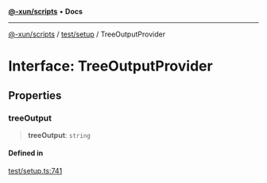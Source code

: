 [**@-xun/scripts**](../../../README.md) • **Docs**

***

[@-xun/scripts](../../../README.md) / [test/setup](../README.md) / TreeOutputProvider

# Interface: TreeOutputProvider

## Properties

### treeOutput

> **treeOutput**: `string`

#### Defined in

[test/setup.ts:741](https://github.com/Xunnamius/xscripts/blob/86b76a595de7a0bbf273ef7bb201d4c62f5e3d77/test/setup.ts#L741)
